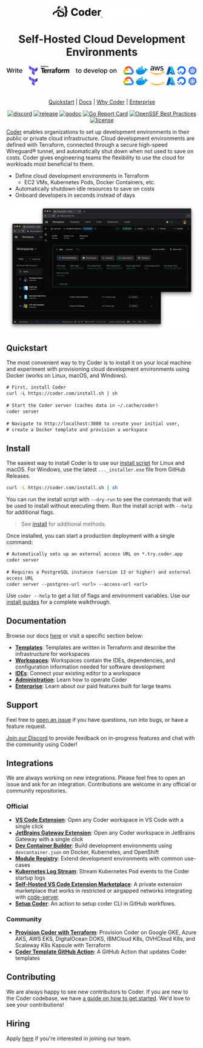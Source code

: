 <div align="center">
  <a href="https://coder.com#gh-light-mode-only">
    <img src="./docs/images/logo-black.png" style="width: 128px">
  </a>
  <a href="https://coder.com#gh-dark-mode-only">
    <img src="./docs/images/logo-white.png" style="width: 128px">
  </a>

  <h1>
  Self-Hosted Cloud Development Environments
  </h1>

  <a href="https://coder.com#gh-light-mode-only">
    <img src="./docs/images/banner-black.png" style="width: 650px">
  </a>
  <a href="https://coder.com#gh-dark-mode-only">
    <img src="./docs/images/banner-white.png" style="width: 650px">
  </a>

  <br>
  <br>

[Quickstart](#quickstart) | [Docs](https://coder.com/docs) | [Why Coder](https://coder.com/why) | [Enterprise](https://coder.com/docs/enterprise)

[![discord](https://img.shields.io/discord/747933592273027093?label=discord)](https://discord.gg/coder)
[![release](https://img.shields.io/github/v/release/coder/coder)](https://github.com/coder/coder/releases/latest)
[![godoc](https://pkg.go.dev/badge/github.com/coder/coder.svg)](https://pkg.go.dev/github.com/coder/coder)
[![Go Report Card](https://goreportcard.com/badge/github.com/coder/coder/v2)](https://goreportcard.com/report/github.com/coder/coder/v2)
[![OpenSSF Best Practices](https://www.bestpractices.dev/projects/9511/badge)](https://www.bestpractices.dev/projects/9511)
[![license](https://img.shields.io/github/license/coder/coder)](./LICENSE)

</div>

[Coder](https://coder.com) enables organizations to set up development environments in their public or private cloud infrastructure. Cloud development environments are defined with Terraform, connected through a secure high-speed Wireguard® tunnel, and automatically shut down when not used to save on costs. Coder gives engineering teams the flexibility to use the cloud for workloads most beneficial to them.

- Define cloud development environments in Terraform
  - EC2 VMs, Kubernetes Pods, Docker Containers, etc.
- Automatically shutdown idle resources to save on costs
- Onboard developers in seconds instead of days

<p align="center">
  <img src="./docs/images/hero-image.png">
</p>

## Quickstart

The most convenient way to try Coder is to install it on your local machine and experiment with provisioning cloud development environments using Docker (works on Linux, macOS, and Windows).

```
# First, install Coder
curl -L https://coder.com/install.sh | sh

# Start the Coder server (caches data in ~/.cache/coder)
coder server

# Navigate to http://localhost:3000 to create your initial user,
# create a Docker template and provision a workspace
```

## Install

The easiest way to install Coder is to use our
[install script](https://github.com/coder/coder/blob/main/install.sh) for Linux
and macOS. For Windows, use the latest `..._installer.exe` file from GitHub
Releases.

```bash
curl -L https://coder.com/install.sh | sh
```

You can run the install script with `--dry-run` to see the commands that will be used to install without executing them. Run the install script with `--help` for additional flags.

> See [install](https://coder.com/docs/install) for additional methods.

Once installed, you can start a production deployment with a single command:

```shell
# Automatically sets up an external access URL on *.try.coder.app
coder server

# Requires a PostgreSQL instance (version 13 or higher) and external access URL
coder server --postgres-url <url> --access-url <url>
```

Use `coder --help` to get a list of flags and environment variables. Use our [install guides](https://coder.com/docs/install) for a complete walkthrough.

## Documentation

Browse our docs [here](https://coder.com/docs) or visit a specific section below:

- [**Templates**](https://coder.com/docs/templates): Templates are written in Terraform and describe the infrastructure for workspaces
- [**Workspaces**](https://coder.com/docs/workspaces): Workspaces contain the IDEs, dependencies, and configuration information needed for software development
- [**IDEs**](https://coder.com/docs/ides): Connect your existing editor to a workspace
- [**Administration**](https://coder.com/docs/admin): Learn how to operate Coder
- [**Enterprise**](https://coder.com/docs/enterprise): Learn about our paid features built for large teams

## Support

Feel free to [open an issue](https://github.com/coder/coder/issues/new) if you have questions, run into bugs, or have a feature request.

[Join our Discord](https://discord.gg/coder) to provide feedback on in-progress features and chat with the community using Coder!

## Integrations

We are always working on new integrations. Please feel free to open an issue and ask for an integration. Contributions are welcome in any official or community repositories.

### Official

- [**VS Code Extension**](https://marketplace.visualstudio.com/items?itemName=coder.coder-remote): Open any Coder workspace in VS Code with a single click
- [**JetBrains Gateway Extension**](https://plugins.jetbrains.com/plugin/19620-coder): Open any Coder workspace in JetBrains Gateway with a single click
- [**Dev Container Builder**](https://github.com/coder/envbuilder): Build development environments using `devcontainer.json` on Docker, Kubernetes, and OpenShift
- [**Module Registry**](https://registry.coder.com): Extend development environments with common use-cases
- [**Kubernetes Log Stream**](https://github.com/coder/coder-logstream-kube): Stream Kubernetes Pod events to the Coder startup logs
- [**Self-Hosted VS Code Extension Marketplace**](https://github.com/coder/code-marketplace): A private extension marketplace that works in restricted or airgapped networks integrating with [code-server](https://github.com/coder/code-server).
- [**Setup Coder**](https://github.com/marketplace/actions/setup-coder): An action to setup coder CLI in GitHub workflows.

### Community

- [**Provision Coder with Terraform**](https://github.com/ElliotG/coder-oss-tf): Provision Coder on Google GKE, Azure AKS, AWS EKS, DigitalOcean DOKS, IBMCloud K8s, OVHCloud K8s, and Scaleway K8s Kapsule with Terraform
- [**Coder Template GitHub Action**](https://github.com/marketplace/actions/update-coder-template): A GitHub Action that updates Coder templates

## Contributing

We are always happy to see new contributors to Coder. If you are new to the Coder codebase, we have
[a guide on how to get started](https://coder.com/docs/CONTRIBUTING). We'd love to see your
contributions!

## Hiring

Apply [here](https://jobs.ashbyhq.com/coder?utm_source=github&utm_medium=readme&utm_campaign=unknown) if you're interested in joining our team.
